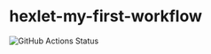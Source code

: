 # hexlet-my-first-workflow

![GitHub Actions Status](https://github.com/Boris-Kost/hexlet-my-first-workflow/actions/workflows/hello-world.yml/badge.svg)
